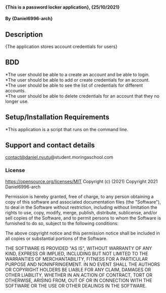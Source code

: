 #### {This is a password locker application}, {25/10/2021}
#### By **{Daniel6996-arch}**
## Description
{The application stores account credentials for users}  
## BDD
*The user should be able to a create an account and be able to login.  
*The user should be able to add or create credentials for an account.  
*The user should be able to see the list of credentials for different accounts.  
*The user should be able to delete credentials for an account that they no longer use.  
## Setup/Installation Requirements
*This application is a script that runs on the command line.   
## Support and contact details
contact@daniel.nyutu@student.moringaschool.com
### License 
https://opensource.org/licenses/MIT
Copyright (c) (2021)
Copyright 2021 Daniel6996-arch

Permission is hereby granted, free of charge, to any person obtaining a copy of this software and associated documentation files (the "Software"), to deal in the Software without restriction, including without limitation the rights to use, copy, modify, merge, publish, distribute, sublicense, and/or sell copies of the Software, and to permit persons to whom the Software is furnished to do so, subject to the following conditions:

The above copyright notice and this permission notice shall be included in all copies or substantial portions of the Software.

THE SOFTWARE IS PROVIDED "AS IS", WITHOUT WARRANTY OF ANY KIND, EXPRESS OR IMPLIED, INCLUDING BUT NOT LIMITED TO THE WARRANTIES OF MERCHANTABILITY, FITNESS FOR A PARTICULAR PURPOSE AND NONINFRINGEMENT. IN NO EVENT SHALL THE AUTHORS OR COPYRIGHT HOLDERS BE LIABLE FOR ANY CLAIM, DAMAGES OR OTHER LIABILITY, WHETHER IN AN ACTION OF CONTRACT, TORT OR OTHERWISE, ARISING FROM, OUT OF OR IN CONNECTION WITH THE SOFTWARE OR THE USE OR OTHER DEALINGS IN THE SOFTWARE.